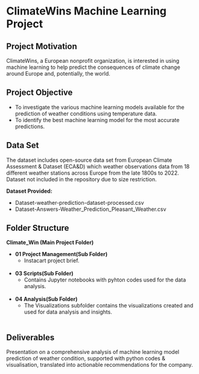 # ClimateWins Machine Learning Project

## Project Motivation
ClimateWins, a European nonprofit organization, is interested in using machine learning to help predict the consequences of climate change around Europe and, potentially, the world.

## **Project Objective**
 - To investigate the various machine learning models available for the prediction of weather conditions using temperature data.
 - To identify the best machine learning model for the most accurate predictions.

## **Data Set**
The dataset includes open-source data set from European Climate Assessment & Dataset (ECA&D) which weather observations data from 18 different weather stations across Europe from the late 1800s to 2022.
 Dataset not included in the repository due to size restriction.

**Dataset Provided:**
- Dataset-weather-prediction-dataset-processed.csv
- Dataset-Answers-Weather_Prediction_Pleasant_Weather.csv

## **Folder Structure**
**Climate_Win (Main Project Folder)**
- **01 Project Management(Sub Folder)**
  - Instacart project brief.
    <br/>
    <br/>
- **03 Scripts(Sub Folder)**
  - Contains Jupyter notebooks with pyhton codes used for the data analysis.
  <br/>
- **04 Analysis(Sub Folder)**
  - The Visualizations subfolder contains the visualizations created and used for data analysis and insights.
  <br/>

## **Deliverables**
Presentation on a comprehensive analysis of machine learning model prediction of weather condition, supported with python codes & visualisation, translated into actionable recommendations for the company.
